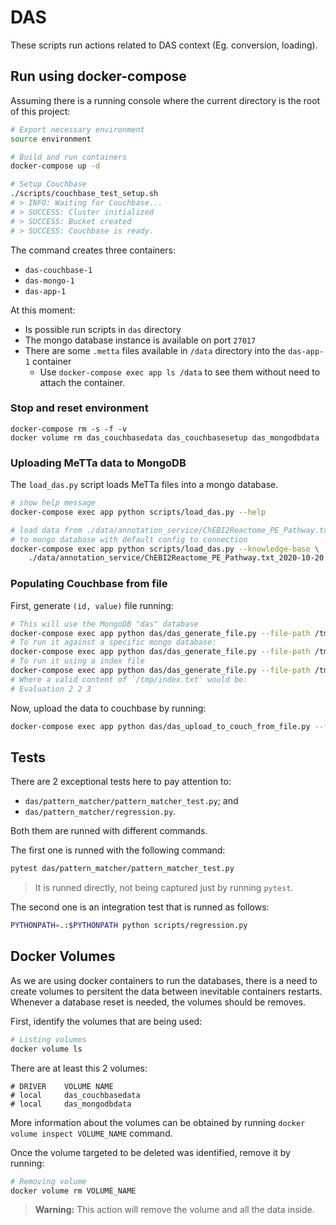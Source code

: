 DAS
===

These scripts run actions related to DAS context (Eg. conversion, loading).

## Run using docker-compose

Assuming there is a running console where the current directory is the root of this project:

```sh
# Export necessary environment
source environment

# Build and run containers
docker-compose up -d

# Setup Couchbase
./scripts/couchbase_test_setup.sh
# > INFO: Waiting for Couchbase...
# > SUCCESS: Cluster initialized
# > SUCCESS: Bucket created
# > SUCCESS: Couchbase is ready.
```

The command creates three containers:

- `das-couchbase-1`
- `das-mongo-1`
- `das-app-1`

At this moment:

- Is possible run scripts in `das` directory
- The mongo database instance is available on port `27017`
- There are some `.metta` files available in `/data` directory into the `das-app-1` container
    - Use `docker-compose exec app ls /data` to see them without need to attach the container.

### Stop and reset environment

```
docker-compose rm -s -f -v
docker volume rm das_couchbasedata das_couchbasesetup das_mongodbdata
```

### Uploading MeTTa data to MongoDB

The `load_das.py` script loads MeTTa files into a mongo database.

```sh
# show help message
docker-compose exec app python scripts/load_das.py --help

# load data from ./data/annotation_service/ChEBI2Reactome_PE_Pathway.txt_2020-10-20.metta
# to mongo database with default config to connection
docker-compose exec app python scripts/load_das.py --knowledge-base \
    ./data/annotation_service/ChEBI2Reactome_PE_Pathway.txt_2020-10-20.metta
```

### Populating Couchbase from file

First, generate `(id, value)` file running:

```sh
# This will use the MongoDB "das" database
docker-compose exec app python das/das_generate_file.py --file-path /tmp/all_pairs.txt
# To run it against a specific mongo database:
docker-compose exec app python das/das_generate_file.py --file-path /tmp/all_pairs.txt -d UBERON
# To run it using a index file
docker-compose exec app python das/das_generate_file.py --file-path /tmp/all_pairs.txt --index-path /tmp/index.txt
# Where a valid content of `/tmp/index.txt` would be:
# Evaluation 2 2 3
```

Now, upload the data to couchbase by running:

```sh
docker-compose exec app python das/das_upload_to_couch_from_file.py --file-path /tmp/all_pairs.txt
```

## Tests

There are 2 exceptional tests here to pay attention to:

- `das/pattern_matcher/pattern_matcher_test.py`; and
- `das/pattern_matcher/regression.py`.

Both them are runned with different commands.

The first one is runned with the following command:
```bash
pytest das/pattern_matcher/pattern_matcher_test.py
```
> It is runned directly, not being captured just by running `pytest`.

The second one is an integration test that is runned as follows:
```bash
PYTHONPATH=.:$PYTHONPATH python scripts/regression.py
```

## Docker Volumes

As we are using docker containers to run the databases, there is a need to create volumes to persitent the data between inevitable containers restarts.  
Whenever a database reset is needed, the volumes should be removes.

First, identify the volumes that are being used:
```bash
# Listing volumes
docker volume ls
```

There are at least this 2 volumes:
```
# DRIVER    VOLUME NAME
# local     das_couchbasedata
# local     das_mongodbdata
```

More information about the volumes can be obtained by running `docker volume inspect VOLUME_NAME` command.

Once the volume targeted to be deleted was identified, remove it by running:

```bash
# Removing volume
docker volume rm VOLUME_NAME
```

> **Warning:** This action will remove the volume and all the data inside.
